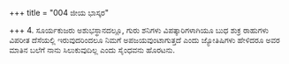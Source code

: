+++
title = "004 ಜೀಯ ಭಾಸ್ಕರ"

+++
4. ಸೂರ್ಯಕುಜರು ಅಶುಭಸ್ಥಾನದಲ್ಲೂ, ಗುರು ಶನಿಗಳು ವಿಪತ್ಕಾರಿಗಳಾಗಿಯೂ ಬುಧ ಶುಕ್ರ ರಾಹುಗಳು ವಿಪರೀತ ದೆಸೆಯಲ್ಲಿ ಇರುವುದರಿಂದಲೂ ನಿಮಗೆ ಅಪಜಯವುಂಟಾಗುತ್ತದೆ ಎಂದು ಜ್ಯೋತಿಷಿಗಳು ಹೇಳಿದರೂ ಅವರ ಮಾತಿನ ಬಲೆಗೆ ನಾನು ಸಿಲುಕುವುದಿಲ್ಲ ಎಂದು ಸೈಂಧವನು ಹೊರಟನು.
